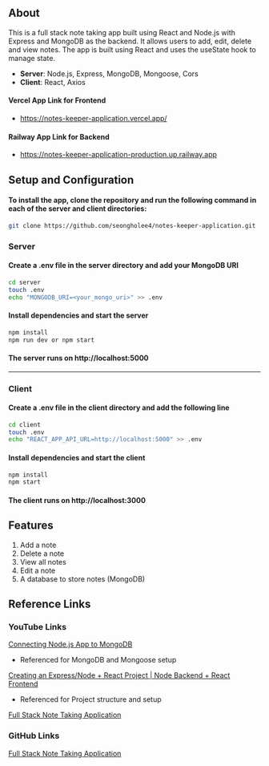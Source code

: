 ## About
This is a full stack note taking app built using React and Node.js with Express and MongoDB as the backend.
It allows users to add, edit, delete and view notes. The app is built using React and uses the useState hook to manage state.

* **Server**: Node.js, Express, MongoDB, Mongoose, Cors
* **Client**: React, Axios

#### Vercel App Link for Frontend
- https://notes-keeper-application.vercel.app/

#### Railway App Link for Backend
- https://notes-keeper-application-production.up.railway.app

## Setup and Configuration 

#### To install the app, clone the repository and run the following command in each of the server and client directories:
```bash
git clone https://github.com/seongholee4/notes-keeper-application.git
```
### Server
#### Create a .env file in the server directory and add your MongoDB URI
```bash
cd server
touch .env
echo "MONGODB_URI=<your_mongo_uri>" >> .env
```
#### Install dependencies and start the server
```bash
npm install
npm run dev or npm start
```
#### The server runs on http://localhost:5000

---

### Client
#### Create a .env file in the client directory and add the following line
```bash
cd client
touch .env
echo "REACT_APP_API_URL=http://localhost:5000" >> .env
```

#### Install dependencies and start the client
```bash
npm install
npm start
```

#### The client runs on http://localhost:3000

## Features
1. Add a note
2. Delete a note
3. View all notes
4. Edit a note
5. A database to store notes (MongoDB)

## Reference Links

### YouTube Links

[Connecting Node.js App to MongoDB](https://www.youtube.com/watch?v=bhiEJW5poHU&t=674s)
- Referenced for MongoDB and Mongoose setup

[Creating an Express/Node + React Project | Node Backend + React Frontend](https://www.youtube.com/watch?v=w3vs4a03y3I&t=35s&ab_channel=ArpanNeupane)
- Referenced for Project structure and setup

[Full Stack Note Taking Application](https://www.youtube.com/watch?v=Wpdz5qbk79s&list=PLCKLPJHmXyU_VXHlXJNoiteyidITvZXMX&index=2&ab_channel=ShivamShekhar)

### GitHub Links

[Full Stack Note Taking Application](https://github.com/shvam0000/Full-Stack-Note-Taking-Application/tree/main)
